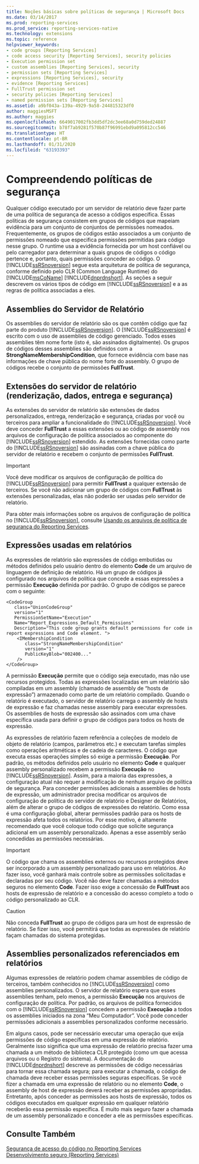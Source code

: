 ```yaml
---
title: Noções básicas sobre políticas de segurança | Microsoft Docs
ms.date: 03/14/2017
ms.prod: reporting-services
ms.prod_service: reporting-services-native
ms.technology: extensions
ms.topic: reference
helpviewer_keywords:
- code groups [Reporting Services]
- code access security [Reporting Services], security policies
- Execution permission set
- custom assemblies [Reporting Services], security
- permission sets [Reporting Services]
- expressions [Reporting Services], security
- evidence [Reporting Services]
- FullTrust permission set
- security policies [Reporting Services]
- named permission sets [Reporting Services]
ms.assetid: a9bf043a-139a-4929-9a58-244815323df0
author: maggiesMSFT
ms.author: maggies
ms.openlocfilehash: 6649017002fb3dd5df2dc3ee68a0d759ded24887
ms.sourcegitcommit: b78f7ab9281f570b87f96991ebd9a095812cc546
ms.translationtype: HT
ms.contentlocale: pt-BR
ms.lasthandoff: 01/31/2020
ms.locfileid: "63193393"
---
```

# <a name="understanding-security-policies"></a>Compreendendo políticas de segurança
  Qualquer código executado por um servidor de relatório deve fazer parte de uma política de segurança de acesso a códigos específica. Essas políticas de segurança consistem em grupos de códigos que mapeiam evidência para um conjunto de conjuntos de permissões nomeados. Frequentemente, os grupos de códigos estão associados a um conjunto de permissões nomeado que especifica permissões permitidas para código nesse grupo. O runtime usa a evidência fornecida por um host confiável ou pelo carregador para determinar a quais grupos de códigos o código pertence e, portanto, quais permissões conceder ao código. O [!INCLUDE[ssRSnoversion](../../../includes/ssrsnoversion-md.md)] segue esta arquitetura de política de segurança, conforme definido pelo CLR (Common Language Runtime) do [!INCLUDE[msCoName](../../../includes/msconame-md.md)] [!INCLUDE[dnprdnshort](../../../includes/dnprdnshort-md.md)]. As seções a seguir descrevem os vários tipos de código em [!INCLUDE[ssRSnoversion](../../../includes/ssrsnoversion-md.md)] e a as regras de política associadas a eles.  
  
## <a name="report-server-assemblies"></a>Assemblies do Servidor de Relatório  
 Os assemblies do servidor de relatório são os que contêm código que faz parte do produto [!INCLUDE[ssRSnoversion](../../../includes/ssrsnoversion-md.md)]. O [!INCLUDE[ssRSnoversion](../../../includes/ssrsnoversion-md.md)] é escrito com o uso de assemblies de código gerenciado. Todos esses assemblies têm nome forte (isto é, são assinados digitalmente). Os grupos de códigos desses assemblies são definidos com a **StrongNameMembershipCondition**, que fornece evidência com base nas informações de chave pública do nome forte do assembly. O grupo de códigos recebe o conjunto de permissões **FullTrust**.  
  
## <a name="report-server-extensions-rendering-data-delivery-and-security"></a>Extensões do servidor de relatório (renderização, dados, entrega e segurança)  
 As extensões do servidor de relatório são extensões de dados personalizados, entrega, renderização e segurança, criadas por você ou terceiros para ampliar a funcionalidade do [!INCLUDE[ssRSnoversion](../../../includes/ssrsnoversion-md.md)]. Você deve conceder **FullTrust** a essas extensões ou ao código de assembly nos arquivos de configuração de política associados ao componente do [!INCLUDE[ssRSnoversion](../../../includes/ssrsnoversion-md.md)] estendido. As extensões fornecidas como parte do [!INCLUDE[ssRSnoversion](../../../includes/ssrsnoversion-md.md)] são assinadas com a chave pública do servidor de relatório e recebem o conjunto de permissões **FullTrust**.  
  
> [!IMPORTANT]  
>  Você deve modificar os arquivos de configuração de política do [!INCLUDE[ssRSnoversion](../../../includes/ssrsnoversion-md.md)] para permitir **FullTrust** a qualquer extensão de terceiros. Se você não adicionar um grupo de códigos com **FullTrust** às extensões personalizadas, elas não poderão ser usadas pelo servidor de relatório.  
  
 Para obter mais informações sobre os arquivos de configuração de política no [!INCLUDE[ssRSnoversion](../../../includes/ssrsnoversion-md.md)], consulte [Usando os arquivos de política de segurança do Reporting Services](../../../reporting-services/extensions/secure-development/using-reporting-services-security-policy-files.md).  
  
## <a name="expressions-used-in-reports"></a>Expressões usadas em relatórios  
 As expressões de relatório são expressões de código embutidas ou métodos definidos pelo usuário dentro do elemento **Code** de um arquivo de linguagem de definição de relatório. Há um grupo de códigos já configurado nos arquivos de política que concede a essas expressões a permissão **Execução** definida por padrão. O grupo de códigos se parece com o seguinte:  
  
```  
<CodeGroup  
   class="UnionCodeGroup"  
   version="1"  
   PermissionSetName="Execution"  
   Name="Report_Expressions_Default_Permissions"  
   Description="This code group grants default permissions for code in report expressions and Code element. ">  
    <IMembershipCondition  
       class="StrongNameMembershipCondition"  
       version="1"  
       PublicKeyBlob="002400..."  
    />  
</CodeGroup>  
```  
  
 A permissão **Execução** permite que o código seja executado, mas não use recursos protegidos. Todas as expressões localizadas em um relatório são compiladas em um assembly (chamado de assembly de “hosts de expressão”) armazenado como parte de um relatório compilado. Quando o relatório é executado, o servidor de relatório carrega o assembly de hosts de expressão e faz chamadas nesse assembly para executar expressões. Os assemblies de hosts de expressão são assinados com uma chave específica usada para definir o grupo de códigos para todos os hosts de expressão.  
  
 As expressões de relatório fazem referência a coleções de modelo de objeto de relatório (campos, parâmetros etc.) e executam tarefas simples como operações aritméticas e de cadeia de caracteres. O código que executa essas operações simples só exige a permissão **Execução**. Por padrão, os métodos definidos pelo usuário no elemento **Code** e qualquer assembly personalizado recebem a permissão **Execução** no [!INCLUDE[ssRSnoversion](../../../includes/ssrsnoversion-md.md)]. Assim, para a maioria das expressões, a configuração atual não requer a modificação de nenhum arquivo de política de segurança. Para conceder permissões adicionais a assemblies de hosts de expressão, um administrador precisa modificar os arquivos de configuração de política do servidor de relatório e Designer de Relatórios, além de alterar o grupo de códigos de expressões do relatório. Como essa é uma configuração global, alterar permissões padrão para os hosts de expressão afeta todos os relatórios. Por esse motivo, é altamente recomendado que você coloque todo código que solicite segurança adicional em um assembly personalizado. Apenas a esse assembly serão concedidas as permissões necessárias.  
  
> [!IMPORTANT]  
>  O código que chama os assemblies externos ou recursos protegidos deve ser incorporado a um assembly personalizado para uso em relatórios. Ao fazer isso, você ganhará mais controle sobre as permissões solicitadas e declaradas por seu código. Você não deve fazer chamadas a métodos seguros no elemento **Code**. Fazer isso exige a concessão de **FullTrust** aos hosts de expressão de relatório e a concessão do acesso completo a todo o código personalizado ao CLR.  
  
> [!CAUTION]  
>  Não conceda **FullTrust** ao grupo de códigos para um host de expressão de relatório. Se fizer isso, você permitirá que todas as expressões de relatório façam chamadas do sistema protegidas.  
  
## <a name="custom-assemblies-referenced-in-reports"></a>Assemblies personalizados referenciados em relatórios  
 Algumas expressões de relatório podem chamar assemblies de código de terceiros, também conhecidos no [!INCLUDE[ssRSnoversion](../../../includes/ssrsnoversion-md.md)] como assemblies personalizados. O servidor de relatório espera que esses assemblies tenham, pelo menos, a permissão **Execução** nos arquivos de configuração de política. Por padrão, os arquivos de política fornecidos com o [!INCLUDE[ssRSnoversion](../../../includes/ssrsnoversion-md.md)] concedem a permissão **Execução** a todos os assemblies iniciados na zona “Meu Computador”. Você pode conceder permissões adicionais a assemblies personalizados conforme necessário.  
  
 Em alguns casos, pode ser necessário executar uma operação que exija permissões de código específicas em uma expressão de relatório. Geralmente isso significa que uma expressão de relatório precisa fazer uma chamada a um método de biblioteca CLR protegido (como um que acessa arquivos ou o Registro do sistema). A documentação do [!INCLUDE[dnprdnshort](../../../includes/dnprdnshort-md.md)] descreve as permissões de código necessárias para tornar essa chamada segura; para executar a chamada, o código de chamada deve receber essas permissões seguras específicas. Se você fizer a chamada em uma expressão de relatório ou no elemento **Code**, o assembly de host de expressão deverá receber as permissões apropriadas. Entretanto, após conceder as permissões aos hosts de expressão, todos os códigos executados em qualquer expressão em qualquer relatório receberão essa permissão específica. É muito mais seguro fazer a chamada de um assembly personalizado e conceder a ele as permissões específicas.  
  
## <a name="see-also"></a>Consulte Também  
 [Segurança de acesso do código no Reporting Services](../../../reporting-services/extensions/secure-development/code-access-security-in-reporting-services.md)   
 [Desenvolvimento seguro &#40;Reporting Services&#41;](../../../reporting-services/extensions/secure-development/secure-development-reporting-services.md)  
  
  
